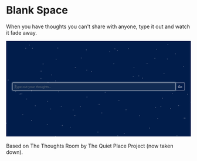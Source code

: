 # Blank Space
When you have thoughts you can't share with anyone, type it out and watch it fade away.

![alt text](https://github.com/willakong/blank-space/blob/master/images/interface.png "Main screen")

Based on The Thoughts Room by The Quiet Place Project (now taken down).